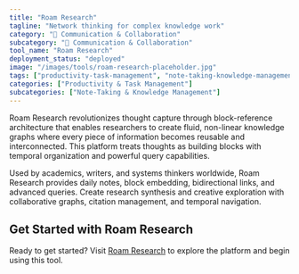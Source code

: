 ```yaml
---
title: "Roam Research"
tagline: "Network thinking for complex knowledge work"
category: "💬 Communication & Collaboration"
subcategory: "💬 Communication & Collaboration"
tool_name: "Roam Research"
deployment_status: "deployed"
image: "/images/tools/roam-research-placeholder.jpg"
tags: ["productivity-task-management", "note-taking-knowledge-management", "networked-thought", "research-tools", "knowledge-graphs"]
categories: ["Productivity & Task Management"]
subcategories: ["Note-Taking & Knowledge Management"]
---
```

Roam Research revolutionizes thought capture through block-reference architecture that enables researchers to create fluid, non-linear knowledge graphs where every piece of information becomes reusable and interconnected. This platform treats thoughts as building blocks with temporal organization and powerful query capabilities.

Used by academics, writers, and systems thinkers worldwide, Roam Research provides daily notes, block embedding, bidirectional links, and advanced queries. Create research synthesis and creative exploration with collaborative graphs, citation management, and temporal navigation.

## Get Started with Roam Research

Ready to get started? Visit [Roam Research](https://roamresearch.com) to explore the platform and begin using this tool.
